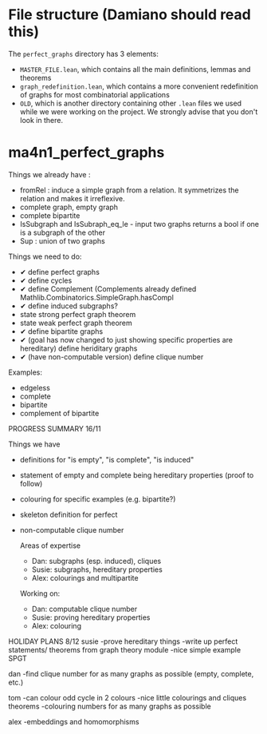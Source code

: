 # File structure (Damiano should read this)
The `perfect_graphs` directory has 3 elements:
- `MASTER_FILE.lean`, which contains all the main definitions, lemmas and theorems
- `graph_redefinition.lean`, which contains a more convenient redefinition of graphs for most combinatorial applications
- `OLD`, which is another directory containing other `.lean` files we used while we were working on the project. We strongly advise that you don't look in there. 

# ma4n1_perfect_graphs

Things we already have :
- fromRel : induce a simple graph from a relation. It symmetrizes the relation and makes it irreflexive.
- complete graph, empty graph
- complete bipartite
- IsSubgraph and IsSubraph_eq_le - input two graphs returns a bool if one is a subgraph of the other
- Sup : union of two graphs



Things we need to do:
- ✔ define perfect graphs
- ✔ define cycles
- ✔ define Complement (Complements already defined Mathlib.Combinatorics.SimpleGraph.hasCompl
- ✔ define induced subgraphs? 
- state strong perfect graph theorem
- state weak perfect graph theorem
- ✔ define bipartite graphs
- ✔ (goal has now changed to just showing specific properties are hereditary) define heriditary graphs
- ✔ (have non-computable version) define clique number
  

Examples: 
- edgeless
- complete
- bipartite
- complement of bipartite

PROGRESS SUMMARY 16/11

Things we have
- definitions for "is empty", "is complete", "is induced"
- statement of empty and complete being hereditary properties (proof to follow)
- colouring for specific examples (e.g. bipartite?)
- skeleton definition for perfect
- non-computable clique number

  Areas of expertise
  - Dan: subgraphs (esp. induced), cliques
  - Susie: subgraphs, hereditary properties
  - Alex: colourings and multipartite
 
  Working on:
  - Dan: computable clique number
  - Susie: proving hereditary properties
  - Alex: colouring



HOLIDAY PLANS 8/12
susie
-prove hereditary things
-write up perfect statements/ theorems from graph theory module
-nice simple example SPGT

dan
-find clique number for as many graphs as possible (empty, complete, etc.)

tom
-can colour odd cycle in 2 colours
-nice little colourings and cliques theorems
-colouring numbers for as many graphs as possible

alex
-embeddings and homomorphisms

